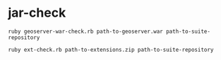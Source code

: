 # jar-check

    ruby geoserver-war-check.rb path-to-geoserver.war path-to-suite-repository

    ruby ext-check.rb path-to-extensions.zip path-to-suite-repository
